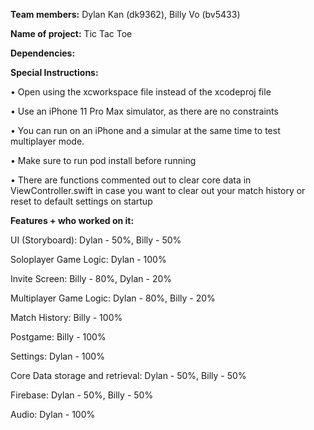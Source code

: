 **Team members:** Dylan Kan (dk9362), Billy Vo (bv5433)

**Name of project:** Tic Tac Toe

**Dependencies:**

**Special Instructions:**

• Open using the xcworkspace file instead of the xcodeproj file

• Use an iPhone 11 Pro Max simulator, as there are no constraints

• You can run on an iPhone and a simular at the same time to test multiplayer mode.

• Make sure to run pod install before running

• There are functions commented out to clear core data in ViewController.swift in case you want to clear out your match history or reset to default settings on startup

**Features + who worked on it:**

UI (Storyboard): Dylan - 50%, Billy - 50%

Soloplayer Game Logic: Dylan - 100%

Invite Screen: Billy - 80%, Dylan - 20%

Multiplayer Game Logic: Dylan - 80%, Billy - 20%

Match History: Billy - 100%

Postgame: Billy - 100%

Settings: Dylan - 100%

Core Data storage and retrieval: Dylan - 50%, Billy - 50%

Firebase: Dylan - 50%, Billy - 50%

Audio: Dylan - 100%
